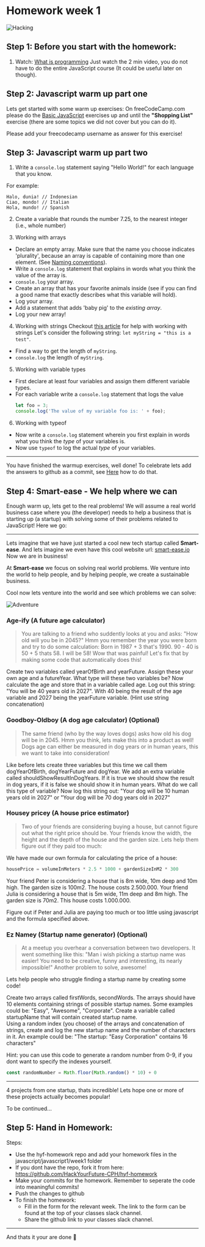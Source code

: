 # Homework week 1

![Hacking](https://media.giphy.com/media/eCqFYAVjjDksg/giphy.gif)
## Step 1: Before you start with the homework:
1. Watch: [What is programming](https://www.khanacademy.org/computing/computer-programming/programming/intro-to-programming/v/programming-intro) Just watch the 2 min video, you do not have to do the entire JavaScript course (It could be useful later on though). 

## Step 2: Javascript warm up part one
Lets get started with some warm up exercises: On freeCodeCamp.com please do the [Basic JavaScript](https://learn.freecodecamp.org/javascript-algorithms-and-data-structures/basic-javascript) exercises up and until the **"Shopping List"** exercise (there are some topics we did not cover but you can do it).

Please add your freecodecamp username as answer for this exercise!

## Step 3: Javascript warm up part two
1. Write a `console.log` statement saying "Hello World!" for each language that you know.

For example:
```
Halo, dunia! // Indonesian
Ciao, mondo! // Italian
Hola, mundo! // Spanish
```

2. Create a variable that rounds the number 7.25, to the nearest integer (i.e., whole number)  

3. Working with arrays
* Declare an empty array. Make sure that the name you choose indicates 'plurality', because an array is capable of containing more than one element. (See [Naming conventions](https://github.com/HackYourFuture/fundamentals/blob/master/fundamentals/naming_conventions.md)).  
* Write a `console.log` statement that explains in words what you think the value of the array is.  
* `console.log` your array.  
* Create an array that has your favorite animals inside (see if you can find a good name that exactly describes what this variable will hold).  
* Log your array.  
* Add a statement that adds 'baby pig' to the *existing array*.  
* Log your new array!

4. Working with strings
Checkout [this article](https://www.digitalocean.com/community/tutorials/how-to-index-split-and-manipulate-strings-in-javascript) for help with working with strings
Let's consider the following string: `let myString = "this is a test"`.
  * Find a way to get the length of `myString`.  
  * `console.log` the length of `myString`.  

5. Working with variable types
* First declare at least four variables and assign them different variable types.  
* For each variable write a `console.log` statement that logs the value
  ```js
  let foo = 3;
  console.log('The value of my variable foo is: ' + foo);
  ```

6. Working with typeof
* Now write a `console.log` statement wherein you first explain in words what you think the _type_ of your variables is.  
* Now use `typeof` to log the actual _type_ of your variables.  

---

You have finished the warmup exercises, well done! To celebrate lets add the answers to github as a commit, see [Here](##Step-5:-Hand-in-Homework:) how to do that.

## Step 4: Smart-ease - We help where we can
Enough warm up, lets get to the real problems! We will assume a real world business case where you (the developer) needs to help a business that is starting up (a startup) with solving some of their problems related to JavaScript! Here we go:

---

Lets imagine that we have just started a cool new tech startup called **Smart-ease**. And lets imagine we even have this cool website url: [smart-ease.io](smart-ease.io) Now we are in business!

At **Smart-ease** we focus on solving real world problems. We venture into the world to help people, and by helping people, we create a sustainable business.

Cool now lets venture into the world and see which problems we can solve:

![Adventure](https://media.giphy.com/media/oj2GhTqAIoNIk/giphy.gif)

### Age-ify (A future age calculator)
> You are talking to a friend who suddently looks at you and asks: "How old will you be in 2045?" Hmm you remember the year you were born and try to do some calculation: Born in 1987 + 3 that's 1990. 90 - 40 is 50 + 5 thats 58. I will be 58! Wow that was painful! Let's fix that by making some code that automatically does this!

Create two variables called yearOfBirth and yearFuture. Assign these your own age and a futureYear.
What type will these two variables be? Now calculate the age and store that in a variable called age. Log out this string:
"You will be 40 years old in 2027". With 40 being the result of the age variable and 2027 being the yearFuture variable. (Hint use string concatenation)

### Goodboy-Oldboy (A dog age calculator) (Optional)
> The same friend (who by the way loves dogs) asks how old his dog will be in 2045. Hmm you think, lets make this into a product as well!
Dogs age can either be measured in dog years or in human years, this we want to take into consideration! 

Like before lets create three variables but this time we call them dogYearOfBirth, dogYearFuture and dogYear. We add an extra variable called shouldShowResultInDogYears. If it is true we should show the result in dog years, if it is false we should show it in human years. What do we call this type of variable? Now log this string out:
"Your dog will be 10 human years old in 2027"
or 
"Your dog will be 70 dog years old in 2027"

### Housey pricey (A house price estimator)
> Two of your friends are considering buying a house, but cannot figure out what the right price should be. Your friends know the width, the height and the depth of the house and the garden size. Lets help them figure out if they paid too much:

We have made our own formula for calculating the price of a house:
```js
housePrice = volumeInMeters * 2.5 * 1000 + gardenSizeInM2 * 300
```

Your friend Peter is considering a house that is 8m wide, 10m deep and 10m high. The garden size is 100m2. The house costs 2.500.000.
Your friend Julia is considering a house that is 5m wide, 11m deep and 8m high. The garden size is 70m2. This house costs 1.000.000.

Figure out if Peter and Julia are paying too much or too little using javascript and the formula specified above.


### Ez Namey (Startup name generator) (Optional)
> At a meetup you overhear a conversation between two developers. It went something like this: "Man i wish picking a startup name was easier! You need to be creative, funny and interesting, its nearly impossible!" Another problem to solve, awesome!

Lets help people who struggle finding a startup name by creating some code!

Create two arrays called firstWords, secondWords. The arrays should have 10 elements containing strings of possible startup names. Some examples could be: "Easy", "Awesome", "Corporate".
Create a variable called startupName that will contain created startup name.  
Using a random index (you choose) of the arrays and concatenation of strings, create and log the new startup name and the number of characters in it. 
An example could be: "The startup: "Easy Corporation" contains 16 characters"

Hint: you can use this code to generate a random number from 0-9, if you dont want to specify the indexes yourself.
```js
const randomNumber = Math.floor(Math.random() * 10) + 0
```
---

4 projects from one startup, thats incredible! Lets hope one or more of these projects actually becomes popular!

To be continued...


## Step 5: Hand in Homework:

Steps:
* Use the hyf-homework repo and add your homework files in the javascript/javascript1/week1 folder
* If you dont have the repo, fork it from here: https://github.com/HackYourFuture-CPH/hyf-homework
* Make your commits for the homework. Remember to seperate the code into meaningful commits!
* Push the changes to github
* To finish the homework:
  * Fill in the form for the relevant week. The link to the form can be found at the top of your classes slack channel. 
  * Share the github link to your classes slack channel. 

---

And thats it your are done 🎉
